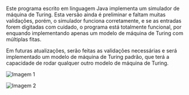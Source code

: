 Este programa escrito em linguagem Java implementa um simulador de máquina de Turing. Esta versão ainda é preliminar e faltam muitas validações, porém, o simulador funciona corretamente, e se as entradas forem digitadas com cuidado, o programa está totalmente funcional, por enquando implementando apenas um modelo de máquina de Turing com múltiplas fitas. 

Em futuras atualizações, serão feitas as validações necessárias e será implementado um modelo de máquina de Turing padrão, que terá a capacidade de rodar qualquer outro modelo de máquina de Turing.




![Imagem 1](https://github.com/LeandroApAlmeida/SIMULADOR_TURING/assets/158072587/93d9a848-1881-4446-8b1e-1a95f31280c6)




![Imagem 2](https://github.com/LeandroApAlmeida/SIMULADOR_TURING/assets/158072587/128964d9-a06b-44d3-a8fe-28b473493054)
